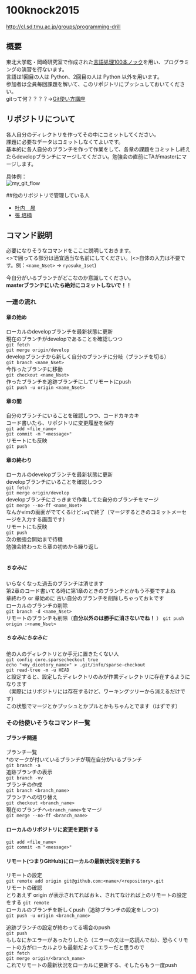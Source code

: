 # 100knock2015
http://cl.sd.tmu.ac.jp/groups/programming-drill

## 概要
東北大学乾・岡崎研究室で作成された[言語処理100本ノック][]を用い、プログラミングの演習を行ないます。  
言語は1回目の人は Python、2回目の人は Python 以外を用います。  
参加者は全員毎回課題を解いて、このリポジトリにプッシュしておいてください。  
gitって何？？？？→[Git使い方講座][]  

[言語処理100本ノック]: http://www.cl.ecei.tohoku.ac.jp/nlp100/
[Git使い方講座]: http://ace12358.tumblr.com/post/116453885344/git-for

## リポジトリについて
各人自分のディレクトリを作ってその中にコミットしてください。  
課題に必要なデータはコミットしなくてよいです。  
基本的に各人自分のブランチを作って作業をして、各章の課題をコミットし終えたらdevelopブランチにマージしてください。勉強会の直前にTAがmasterにマージします。  

具体例：  
![my_git_flow](https://github.com/tmu-nlp/100knock2015/blob/master/img/my_git_flow.png)

##他のリポジトリで管理している人
* [叶内　晨](https://github.com/shin-kanouchi/NLP100knock2015)
* [張 培楠](https://github.com/peinan/NLP100DrillExercises2015)

## コマンド説明
必要になりそうなコマンドをここに説明しておきます。  
<>で囲ってる部分は適宜適当な名前にしてください。(<>自体の入力は不要です。例：`<name_Nset>` -> `ryosuke_1set`)  


今自分がいるブランチがどこなのか意識してください。  
**masterブランチにいたら絶対にコミットしないで！！**  


### 一連の流れ  
#### 章の始め
ローカルのdevelopブランチを最新状態に更新  
現在のブランチがdevelopであることを確認しつつ  
`git fetch`  
`git merge origin/develop`  
developブランチから新しく自分のブランチに分岐（ブランチを切る）  
`git branch <name_Nset>`  
今作ったブランチに移動  
`git checkout <name_Nset>`  
作ったブランチを追跡ブランチにしてリモートにpush  
`git push -u origin <name_Nset>`  

#### 章の間
自分のブランチにいることを確認しつつ、コードカキカキ  
コード書いたら、リポジトリに変更履歴を保存  
`git add <file_name>`  
`git commit -m "<message>"`  
リモートにも反映  
`git push`  

#### 章の終わり
ローカルのdevelopブランチを最新状態に更新  
developブランチにいることを確認しつつ  
`git fetch`  
`git merge origin/develop`  
developブランチにさっきまで作業してた自分のブランチをマージ  
`git merge --no-ff <name_Nset>`  
なんかvimの画面がでてくるけど`:wq`で終了（マージするときのコミットメーセージを入力する画面です）  
リモートにも反映  
`git push`  
次の勉強会開始まで待機  
勉強会終わったら章の初めから繰り返し  
<br>

##### ちなみに
いらなくなった過去のブランチは消せます  
第2章のコード書いてる時に第1章のときのブランチとかもう不要ですよね  
章終わり or 章始めに 古い自分のブランチを削除しちゃっておｋです  
ローカルのブランチの削除  
`git branch -d <name_Nset>`  
リモートのブランチも削除（**自分以外のは勝手に消さないでね！**  ）
`git push origin :<name_Nset>`
<br>

##### ちなみにちなみに
他の人のディレクトリとか手元に置きたくない人   
`git config core.sparsecheckout true`  
`echo "<my_dicetory_name>" > .git/info/sparse-checkout`  
`git read-tree -m -u HEAD`  
と設定すると、設定したディレクトリのみが作業ディレクトリに存在するようになります  
（実際にはリポジトリには存在するけど、ワーキングツリーから消えるだけです）  
この状態でマージとかプッシュとかプルとかもちゃんとでます（はずです）    

  
### その他使いそうなコマンド一覧
#### ブランチ関連
ブランチ一覧  
\*のマークが付いているブランチが現在自分がいるブランチ  
`git branch -a`    
追跡ブランチの表示  
`git branch -vv`  
ブランチの作成  
`git branch <branch_name>`  
ブランチへの切り替え   
`git checkout <branch_name>`  
現在のブランチへ`<branch_name>`をマージ  
`git merge --no-ff <branch_name>`  



#### ローカルのリポジトリに変更を更新する
`git add <file_name>`  
`git commit -m "<message>"`  


#### リモート(つまりGitHub)にローカルの最新状況を更新する
リモートの設定  
`git remote add origin git@github.com:<name>/<repository>.git`  
リモートの確認  
とりあえず origin が表示されてればおｋ、されてなければ上のリモートの設定をする
`git remote`  
ローカルのブランチを新しくpush（追跡ブランチの設定をしつつ）  
`git push -u origin <branch_name>`  

追跡ブランチの設定が終わってる場合のpush  
`git push`  
もしなにかエラーがあったりしたら（エラーの文は一応読んでね）、恐らくリモートの方がローカルよりも最新だよってエラーだと思うので  
`git fetch`  
`git merge origin/<branch_name>`  
これでリモートの最新状況をローカルに更新する、そしたらもう一度push  
